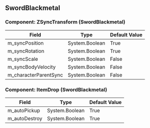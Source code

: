 ## SwordBlackmetal

### Component: ZSyncTransform (SwordBlackmetal)

|Field|Type|Default Value|
|---|---|---|
|m_syncPosition|System.Boolean|True|
|m_syncRotation|System.Boolean|True|
|m_syncScale|System.Boolean|False|
|m_syncBodyVelocity|System.Boolean|False|
|m_characterParentSync|System.Boolean|False|

### Component: ItemDrop (SwordBlackmetal)

|Field|Type|Default Value|
|---|---|---|
|m_autoPickup|System.Boolean|True|
|m_autoDestroy|System.Boolean|True|

